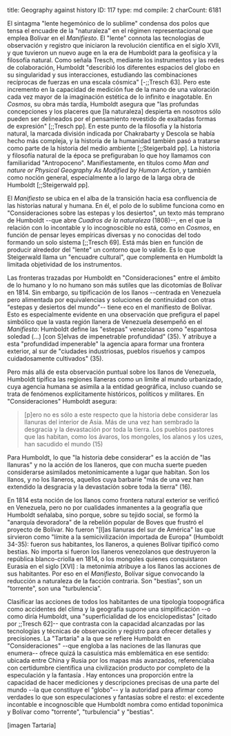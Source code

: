 title:          Geography against history
ID:             117
type:           md
compile:        2
charCount:      6181


El sintagma "lente hegemónico de lo sublime" condensa dos polos que tensa el encuadre de la "naturaleza" en el régimen representacional que emplea Bolívar en el *Manifiesto*. El "lente" connota las tecnologías de observación y registro que iniciaron la revolución científica en el siglo XVII, y que tuvieron un nuevo auge en la era de Humboldt para la geofísica y la filosofía natural. Como señala Tresch, mediante los instrumentos y las redes de colaboración, Humboldt "describió los diferentes espacios del globo en su singularidad  y sus interacciones, estudiando las combinaciones recíprocas de fuerzas en una escala cósmica" [-;;Tresch 63]. Pero este incremento en la capacidad de medición fue de la mano de una valoración cada vez mayor de la imaginación estética de lo infinito e inagotable. En *Cosmos*, su obra más tardía, Humboldt  asegura que "las profundas concepciones y los placeres que [la naturaleza] despierta en nosotros sólo pueden ser delineados por el pensamiento revestido de exaltadas formas de expresión" [;;Tresch pp]. En este punto de la filosofía y la historia natural, la marcada división indicada por Chakrabarty y Descola se había hecho más compleja, y la historia de la humanidad también pasó a tratarse como parte de la historia del medio ambiente [;;Steigerbald pp]. La historia y filosofía natural de la época se prefiguraban lo que hoy llamamos con familiaridad "Antropoceno". Manifiestamente, en títulos como *Man and nature or Physical Geography As Modified by Human Action*, y también como noción general, especialmente a lo largo de la larga obra de Humboldt [;;Steigerwald pp]. 

El *Manifiesto* se ubica en el alba de la transición hacia esa confluencia de las historias natural y humana. En él, el polo de lo sublime funciona como en "Consideraciones sobre las estepas y los desiertos", un texto más temprano de Humboldt --que abre *Cuadros de la naturaleza* (1808)--, en el que la relación con lo incontable y lo incognoscible no está, como en *Cosmos*, en función de pensar leyes empíricas diversas y no conocidas del todo formando un solo sistema [;;Tresch 69]. Está más bien en función de producir alrededor del "lente" un contorno que lo valide. Es lo que  Steigerwald llama un "encuadre cultural", que complementa en Humboldt la limitada objetividad de los instrumentos. 

Las fronteras trazadas por Humboldt en "Consideraciones" entre el ámbito de lo humano y lo no humano son más sutiles que las dicotomías de Bolívar en 1814. Sin embargo, su tipificación de los llanos --centrada en Venezuela pero alimentada por equivalencias y soluciones de continuidad con otras "estepas y desiertos del mundo"-- tiene eco en el manifiesto de Bolívar. Esto es especialmente evidente en una observación que prefigura el papel simbólico que la vasta región llanera de Venezuela desempeñó en el _Manifiesto_: Humboldt define las "estepas" venezolanas como "espantosa soledad (...) [con S]elvas de impenetrable profundidad" (35).  Y atribuye a esta "profundidad impenerable" la agencia apara formar una frontera exterior, al sur de  "ciudades industriosas, pueblos risueños y campos cuidadosamente cultivados" (35). 

Pero más allá de esta observación puntual sobre los llanos de Venezuela, Humboldt tipifica las regiones llaneras como un límite al mundo urbanizado, cuya agencia humana se asimila a la entidad geográfica, incluso cuando se trata de fenómenos explícitamente históricos, políticos y militares. En "Consideraciones" Humboldt asegura: 
 
>[p]ero no es sólo a este respecto que la historia debe considerar las llanuras del interior de Asia. Más de una vez han sembrado la desgracia y la devastación por toda la tierra. Los pueblos pastores que las habitan, como los ávaros, los mongoles, los alanos y los uzes, han sacudido el mundo (15)

Para Humboldt, lo que "la historia debe considerar" es la acción de "las llanuras" y no la acción de los llaneros, que con mucha suerte pueden considerarse asimilados metonímicamente a lugar que habitan. Son los llanos, y no los llaneros, aquellos cuya barbarie "más de una vez han extendido la desgracia y la devastación sobre toda la tierra" (16). 

En 1814 esta noción de los llanos como frontera natural exterior se verificó en Venezuela, pero no por cualidades inmanentes a la geografía que Humboldt señalaba, sino porque, sobre su tejido social, se formó la "anarquía devoradora" de la rebelión popular de Boves que frustró el proyecto de Bolívar. No fueron "[l]as llanuras del sur de América" las que sirvieron como "límite a la semicivilización importada de Europa" (Humboldt 34-35): fueron sus habitantes, los llaneros, a quienes Bolívar tipificó como bestias.  No importa si fueron los llaneros venezolanos que destruyeron la república blanco-criolla en 1814, o los mongoles quienes conquistaron Eurasia en el siglo [XVI] : la metonimia  atribuye a los llanos las acciones de sus habitantes. Por eso en el *Manifiesto*, Bolívar sigue convocando la reducción a naturaleza de la facción contraria. Son "bestias", son un "torrente", son una "turbulencia".

Clasificar las acciones de todos los habitantes de una tipología toopográfica como accidentes del clima y la geografía supone una simplificación --o como diría Humboldt, una "superficialidad de los enciclopedistas" [citado por ;;Tresch 62]-- que contrasta con la capacidad alcanzadas por las tecnologías y técnicas de observación y registro para ofrecer detalles y precisiones. La "Tartaria" a la que se refiere Humboldt en "Consideraciones" --que engloba a las naciones de las llanuras que enumera-- ofrece quizá la casuística más emblemática en ese sentido: ubicada entre China y Rusia por los mapas más avanzados, referenciaba con certidumbre científica una civilización producto por completo de la especulación y la fantasía <!--referencia-->. Hay entonces una proporción entre la capacidad de hacer mediciones y descripciones precisas de una parte del mundo --la que constituye el "globo"-- y la autoridad para afirmar como verdades lo que son especulaciones y fantasías sobre el resto: el excedente incontable e incognoscible que Humboldt nombra como entidad toponímica y Bolívar como "torrente", "turbulencia" y "bestias".

[imagen Tartaria]